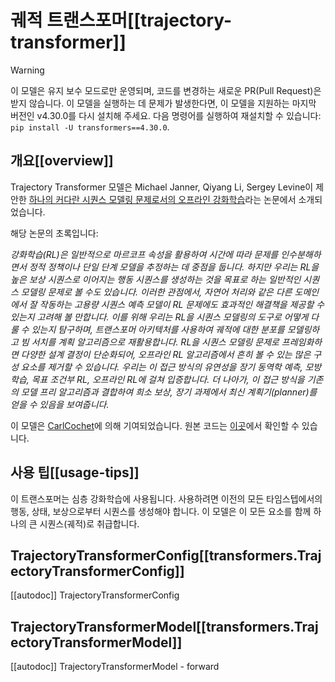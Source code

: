 <!--Copyright 2022 The HuggingFace Team. All rights reserved.

Licensed under the Apache License, Version 2.0 (the "License"); you may not use this file except in compliance with
the License. You may obtain a copy of the License at

http://www.apache.org/licenses/LICENSE-2.0

Unless required by applicable law or agreed to in writing, software distributed under the License is distributed on
an "AS IS" BASIS, WITHOUT WARRANTIES OR CONDITIONS OF ANY KIND, either express or implied. See the License for the
specific language governing permissions and limitations under the License.

⚠️ Note that this file is in Markdown but contain specific syntax for our doc-builder (similar to MDX) that may not be
rendered properly in your Markdown viewer.

-->

# 궤적 트랜스포머[[trajectory-transformer]]

> [!WARNING]
> 이 모델은 유지 보수 모드로만 운영되며, 코드를 변경하는 새로운 PR(Pull Request)은 받지 않습니다.
> 이 모델을 실행하는 데 문제가 발생한다면, 이 모델을 지원하는 마지막 버전인 v4.30.0를 다시 설치해 주세요. 다음 명령어를 실행하여 재설치할 수 있습니다: `pip install -U transformers==4.30.0`.

## 개요[[overview]]

Trajectory Transformer 모델은 Michael Janner, Qiyang Li, Sergey Levine이 제안한 [하나의 커다란 시퀀스 모델링 문제로서의 오프라인 강화학습](https://huggingface.co/papers/2106.02039)라는 논문에서 소개되었습니다.

해당 논문의 초록입니다:

*강화학습(RL)은 일반적으로 마르코프 속성을 활용하여 시간에 따라 문제를 인수분해하면서 정적 정책이나 단일 단계 모델을 추정하는 데 중점을 둡니다. 하지만 우리는 RL을 높은 보상 시퀀스로 이어지는 행동 시퀀스를 생성하는 것을 목표로 하는 일반적인 시퀀스 모델링 문제로 볼 수도 있습니다. 이러한 관점에서, 자연어 처리와 같은 다른 도메인에서 잘 작동하는 고용량 시퀀스 예측 모델이 RL 문제에도 효과적인 해결책을 제공할 수 있는지 고려해 볼 만합니다. 이를 위해 우리는 RL을 시퀀스 모델링의 도구로 어떻게 다룰 수 있는지 탐구하며, 트랜스포머 아키텍처를 사용하여 궤적에 대한 분포를 모델링하고 빔 서치를 계획 알고리즘으로 재활용합니다. RL을 시퀀스 모델링 문제로 프레임화하면 다양한 설계 결정이 단순화되어, 오프라인 RL 알고리즘에서 흔히 볼 수 있는 많은 구성 요소를 제거할 수 있습니다. 우리는 이 접근 방식의 유연성을 장기 동역학 예측, 모방 학습, 목표 조건부 RL, 오프라인 RL에 걸쳐 입증합니다. 더 나아가, 이 접근 방식을 기존의 모델 프리 알고리즘과 결합하여 희소 보상, 장기 과제에서 최신 계획기(planner)를 얻을 수 있음을 보여줍니다.*

이 모델은 [CarlCochet](https://huggingface.co/CarlCochet)에 의해 기여되었습니다.
원본 코드는 [이곳](https://github.com/jannerm/trajectory-transformer)에서 확인할 수 있습니다.

## 사용 팁[[usage-tips]]

이 트랜스포머는 심층 강화학습에 사용됩니다. 사용하려면 이전의 모든 타임스텝에서의 행동, 상태, 보상으로부터 시퀀스를 생성해야 합니다. 이 모델은 이 모든 요소를 함께 하나의 큰 시퀀스(궤적)로 취급합니다.

## TrajectoryTransformerConfig[[transformers.TrajectoryTransformerConfig]]

[[autodoc]] TrajectoryTransformerConfig

## TrajectoryTransformerModel[[transformers.TrajectoryTransformerModel]]

[[autodoc]] TrajectoryTransformerModel
    - forward
